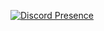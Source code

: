 [![Discord Presence](https://lanyard.cnrad.dev/api/99617506758500352)](https://discord.com/users/:99617506758500352)
